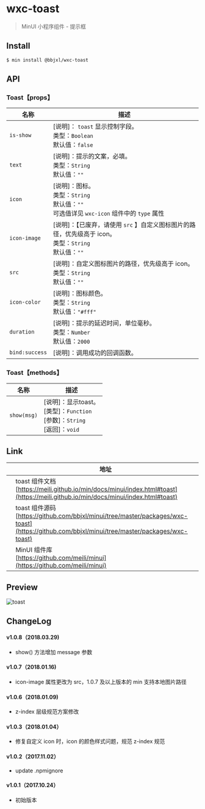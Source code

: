 # wxc-toast

> MinUI 小程序组件 - 提示框

## Install

``` bash
$ min install @bbjxl/wxc-toast
```

## API

### Toast【props】

| 名称                  | 描述                         |
|----------------------|------------------------------|
|`is-show`             | [说明]： `toast` 显示控制字段。<br>类型：`Boolean`<br>默认值：`false`|
|`text`                | [说明]：提示的文案，必填。<br>类型：`String`<br>默认值：`""` <br>     |
|`icon`                | [说明]：图标。<br>类型：`String`<br>默认值：`""` <br> 可选值详见 `wxc-icon` 组件中的 `type` 属性    |
|`icon-image`          | [说明]：【已废弃，请使用 `src` 】自定义图标图片的路径，优先级高于 icon。<br>类型：`String`<br>默认值：`""` <br>       |
|`src`                 | [说明]：自定义图标图片的路径，优先级高于 icon。<br>类型：`String`<br>默认值：`""` <br>       |
|`icon-color`          | [说明]：图标颜色。<br>类型：`String`<br>默认值：`"#fff"` <br> |
|`duration`            | [说明]：提示的延迟时间，单位毫秒。<br>类型：`Number`<br>默认值：`2000` <br>  |
|`bind:success`        | [说明]：调用成功的回调函数。|

### Toast【methods】

| 名称                  | 描述                         |
|----------------------|------------------------------|
|`show(msg)`           | [说明]：显示toast。<br>[类型]：`Function`<br>[参数]：`String`<br>[返回]：`void`|

## Link
||地址|
|--|---|
||toast 组件文档 <br> [https://meili.github.io/min/docs/minui/index.html#toast](https://meili.github.io/min/docs/minui/index.html#toast)<br>|
||toast 组件源码 <br> [https://github.com/bbjxl/minui/tree/master/packages/wxc-toast](https://github.com/bbjxl/minui/tree/master/packages/wxc-toast)<br>|
||MinUI 组件库 <br> [https://github.com/meili/minui](https://github.com/meili/minui) <br>|

## Preview
![toast](https://s10.mogucdn.com/mlcdn/c45406/171107_1361j09d04c4426a5gd743i7kk5hg_480x480.jpg_225x999.jpg)

##  ChangeLog
#### v1.0.8（2018.03.29)
- show() 方法增加 message 参数

#### v1.0.7（2018.01.16)
- icon-image 属性更改为 src，1.0.7 及以上版本的 min 支持本地图片路径

#### v1.0.6（2018.01.09)
- z-index 层级规范方案修改

#### v1.0.3（2018.01.04）

- 修复自定义 icon 时，icon 的颜色样式问题，规范 z-index 规范

#### v1.0.2（2017.11.02）

- update .npmignore

#### v1.0.1（2017.10.24）

- 初始版本
